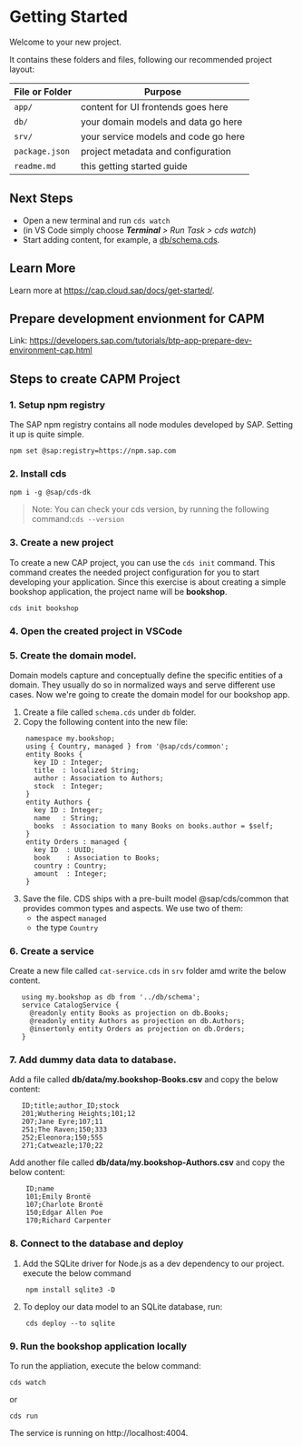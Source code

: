 # Getting Started

Welcome to your new project.

It contains these folders and files, following our recommended project layout:

File or Folder | Purpose
---------|----------
`app/` | content for UI frontends goes here
`db/` | your domain models and data go here
`srv/` | your service models and code go here
`package.json` | project metadata and configuration
`readme.md` | this getting started guide


## Next Steps

- Open a new terminal and run `cds watch` 
- (in VS Code simply choose _**Terminal** > Run Task > cds watch_)
- Start adding content, for example, a [db/schema.cds](db/schema.cds).

## Learn More

Learn more at https://cap.cloud.sap/docs/get-started/.

## Prepare development envionment for CAPM 
Link: https://developers.sap.com/tutorials/btp-app-prepare-dev-environment-cap.html


## Steps to create CAPM Project

### 1. Setup npm registry
   The SAP npm registry contains all node modules developed by SAP. Setting it up is quite simple.
```
npm set @sap:registry=https://npm.sap.com
```
### 2. Install cds

```
npm i -g @sap/cds-dk
```
> Note: You can check your cds version, by running the following command:`cds --version`
> 
### 3. Create a new project
To create a new CAP project, you can use the `cds init` command. This command creates the needed project configuration for you to start developing your application. Since this exercise is about creating a simple bookshop application, the project name will be **bookshop**.

```
cds init bookshop
```
### 4. Open the created project in VSCode

### 5. Create the domain model.

Domain models capture and conceptually define the specific entities of a domain. They usually do so in normalized ways and serve different use cases. Now we're going to create the domain model for our bookshop app.

1. Create a file called `schema.cds` under `db` folder.
2. Copy the following content into the new file:
```
    namespace my.bookshop;
    using { Country, managed } from '@sap/cds/common';
    entity Books {
      key ID : Integer;
      title  : localized String;
      author : Association to Authors;
      stock  : Integer;
    }
    entity Authors {
      key ID : Integer;
      name   : String;
      books  : Association to many Books on books.author = $self;
    }
    entity Orders : managed {
      key ID  : UUID;
      book    : Association to Books;
      country : Country;
      amount  : Integer;
    }
 ```
3. Save the file.
   CDS ships with a pre-built model @sap/cds/common that provides common types and aspects. We use two of them:
    - the aspect `managed` 
    - the type `Country`

### 6. Create a service
  Create a new file called `cat-service.cds` in `srv` folder amd write the below content.
 ```
    using my.bookshop as db from '../db/schema';
    service CatalogService {
      @readonly entity Books as projection on db.Books;
      @readonly entity Authors as projection on db.Authors;
      @insertonly entity Orders as projection on db.Orders;
    }
```

### 7. Add dummy data data to database.

 Add a file called **db/data/my.bookshop-Books.csv** and copy the below content:
 ```csv
    ID;title;author_ID;stock
    201;Wuthering Heights;101;12
    207;Jane Eyre;107;11
    251;The Raven;150;333
    252;Eleonora;150;555
    271;Catweazle;170;22
 ```
 Add another file called **db/data/my.bookshop-Authors.csv** and copy the below content:
 
```csv
    ID;name
    101;Emily Brontë
    107;Charlote Brontë
    150;Edgar Allen Poe
    170;Richard Carpenter
 ```
 
### 8. Connect to the database and deploy
1. Add the SQLite driver for Node.js as a dev dependency to our project. execute the below command

```
    npm install sqlite3 -D
```
2. To deploy our data model to an SQLite database, run:

```
    cds deploy --to sqlite
```
### 9. Run the bookshop application locally

  To run the appliation, execute the below command:
  ```
  cds watch 
  ```
  or 
  ```
  cds run
  ```
 The service is running on http://localhost:4004.
